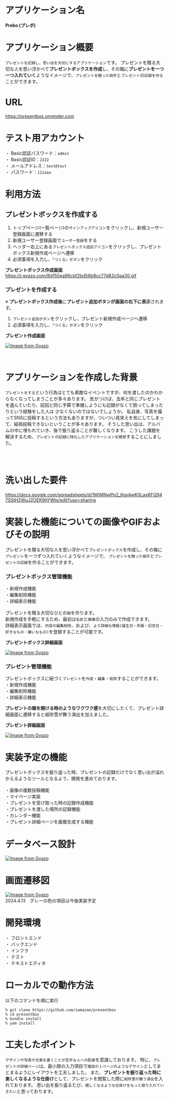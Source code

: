 # アプリケーション名
**Prebo (プレボ)**

# アプリケーション概要
`プレゼントを記録し、思い出を大切にするアプリケーション`です。
プレゼントを贈る大切な人を思い浮かべて**プレゼントボックスを作成**し、その箱に**プレゼントを一つ一つ入れていく**ようなイメージで、`プレゼントを贈った相手`と`プレゼント`の`記録を作る`ことができます。


# URL
https://presentbox.onrender.com

# テスト用アカウント
・ Basic認証パスワード：`admin`  
・ Basic認証ID：`2222`  
・ メールアドレス：`test@test`  
・ パスワード：`111aaa`  

# 利用方法
## プレゼントボックスを作成する
1. トップページ(一覧ページ)の`サインアップアイコン`をクリックし、新規ユーザー登録画面に遷移する  
2. 新規ユーザー登録画面で`ユーザー登録`をする  
3. ヘッダー右上にある`プレゼントボックス追加アイコン`をクリックし、プレゼントボックス新規作成ページへ遷移  
4. 必須事項を入力し、`「つくる」ボタン`をクリック  

**プレゼントボックス作成画面**  
https://i.gyazo.com/8d155ea96cbf2bd56b8cc77d82c0aa30.gif

### プレゼントを作成する
※ **プレゼントボックス作成後**に**プレゼント追加ボタンが画面の右下に表示**されます。  
1. `プレゼント追加ボタン`をクリックし、プレゼント新規作成ページへ遷移  
2. 必須事項を入力し、`「つくる」ボタン`をクリック  <br>

**プレゼント作成画面**  

[![Image from Gyazo](https://i.gyazo.com/d077733187e5e991890f70307b10b5cc.gif)](https://gyazo.com/d077733187e5e991890f70307b10b5cc)

<br>


# アプリケーションを作成した背景
`プレゼントをする`という行為はとても素敵なイベントですが、何を渡したのかわからなくなってしまうことが多々あります。
気がつけば、去年と同じプレゼントを選んていたり、前回と同じ予算で準備しようにも記録がなくて困ってしまったりという経験をした人は
少なくないのではないでしょうか。
私自身、写真を撮ってSNSに投稿するという方法もありますが、ついつい見栄えを気にしてしまって、結局投稿できないということが多々あります。
そうした思い出は、アルバムの中に埋もれていき、後で振り返ることが難しくなります。
こうした課題を解決するため、`プレゼントの記録に特化したアプリケーションを開発`することにしました。

<br><br>
# 洗い出した要件
https://docs.google.com/spreadsheets/d/1WjMNwPp2_6gxAwK0LaxKFQ947SStH2WuJ2OEK9hYWts/edit?usp=sharing


# 実装した機能についての画像やGIFおよびその説明
プレゼントを贈る大切な人を思い浮かべて`プレゼントボックス`を作成し、その箱に`プレゼント`を一つずつ入れていくようなイメージで、
`プレゼントを贈った相手`と`プレゼントの記録`を作ることができます。

### プレゼントボックス管理機能
・新規作成機能  
・編集削除機能  
・詳細表示機能  
<br>
プレゼントを贈る大切なひとの`箱`を作ります。  
新規作成を手軽にするため、最初は`名前`と`画像`の入力のみで作成できます。  
詳細表示画面では、`内容の編集削除`、および、`より詳細な情報(誕生日・所属・記念日・好きなもの・嫌いなもの)`を登録することが可能です。 
<br>

**プレゼントボックス詳細画面**  

[![Image from Gyazo](https://i.gyazo.com/39deb01632f235c8ff05bd3737366d50.gif)](https://gyazo.com/39deb01632f235c8ff05bd3737366d50)
<br>

### プレゼント管理機能
プレゼントボックスに紐づく`プレゼント`を`作成`・`編集`・`削除`することができます。　　<br>
・新規作成機能  
・編集削除機能  
・詳細表示機能  

**プレゼントの箱を開ける時のようなワクワク感**を大切にしたくて、プレゼント詳細画面に遷移すると紙吹雪が舞う演出を加えました。  

**プレゼント詳細画面**  

[![Image from Gyazo](https://i.gyazo.com/39deb01632f235c8ff05bd3737366d50.gif)](https://gyazo.com/39deb01632f235c8ff05bd3737366d50)


# 実装予定の機能
プレゼントボックスを振り返った時、プレゼントの記録だけでなく思い出が溢れかえるようなツールとなるよう、開発を進めております。 <br>   
・画像の複数投稿機能  
・マイページ実装  
・プレゼントを受け取った時の記録作成機能  
・プレゼントを渡した場所の記録機能  
・カレンダー機能  
・プレゼント詳細ページを画像生成する機能  <br>

# データベース設計
[![Image from Gyazo](https://i.gyazo.com/f40cd95be8486c01b0b692db52761565.png)](https://gyazo.com/f40cd95be8486c01b0b692db52761565)

# 画面遷移図
[![Image from Gyazo](https://i.gyazo.com/a2fe250bbcd0d16c6be463010a599c5d.png)](https://gyazo.com/a2fe250bbcd0d16c6be463010a599c5d)  
2024.4.13　グレーの色の項目は今後実装予定  

# 開発環境
・ フロントエンド  
・ バックエンド  
・ インフラ  
・ テスト  
・ テキストエディタ  

# ローカルでの動作方法
以下のコマンドを順に実行
``` shell 
% git clone https://github.com/samaimo/presentbox  
% cd presentbox  
% bundle install  
% yam install  
```

# 工夫したポイント
`デザインや写真や文章を書くことが苦手な人への配慮`を意識しております。
特に、`プレゼントの詳細ページ`は、最小限の入力項目で`雑誌の１ページのようなデザイン`としてまとまるようにレイアウトを工夫しました。
また、**プレゼントを振り返った時に楽しくなるような仕掛け**として、プレゼントを閲覧した際に`紙吹雪が舞う演出`を入れております。
思い出を振り返るたび、`嬉しくなるような仕掛けをもっと取り入れていきたい`と思っております。